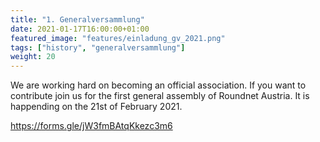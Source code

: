 ```yaml
---
title: "1. Generalversammlung"
date: 2021-01-17T16:00:00+01:00
featured_image: "features/einladung_gv_2021.png"
tags: ["history", "generalversammlung"]
weight: 20
---
```


We are working hard on becoming an official association. If you want to contribute join us for the first general assembly of Roundnet Austria. It is happending on the 21st of February 2021.

https://forms.gle/jW3fmBAtqKkezc3m6
